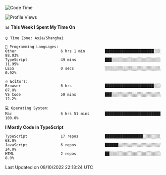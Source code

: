 <!--START_SECTION:waka-->
![Code Time](http://img.shields.io/badge/Code%20Time-2%2C898%20hrs%2021%20mins-blue)

![Profile Views](http://img.shields.io/badge/Profile%20Views-1-blue)

📊 **This Week I Spent My Time On** 

```text
⌚︎ Time Zone: Asia/Shanghai

💬 Programming Languages: 
Other                    6 hrs 1 min         ██████████████████████░░░   88.03% 
TypeScript               49 mins             ███░░░░░░░░░░░░░░░░░░░░░░   11.95% 
LESS                     0 secs              ░░░░░░░░░░░░░░░░░░░░░░░░░   0.02%

🔥 Editors: 
Browser                  6 hrs               ██████████████████████░░░   87.8% 
VS Code                  50 mins             ███░░░░░░░░░░░░░░░░░░░░░░   12.2%

💻 Operating System: 
Mac                      6 hrs 51 mins       █████████████████████████   100.0%

```

**I Mostly Code in TypeScript** 

```text
TypeScript               17 repos            █████████████████░░░░░░░░   68.0% 
JavaScript               6 repos             ██████░░░░░░░░░░░░░░░░░░░   24.0% 
HTML                     2 repos             ██░░░░░░░░░░░░░░░░░░░░░░░   8.0%

```



 Last Updated on 08/10/2022 22:13:24 UTC
<!--END_SECTION:waka-->
